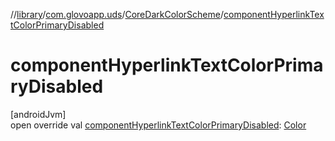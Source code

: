 //[library](../../../index.md)/[com.glovoapp.uds](../index.md)/[CoreDarkColorScheme](index.md)/[componentHyperlinkTextColorPrimaryDisabled](component-hyperlink-text-color-primary-disabled.md)

# componentHyperlinkTextColorPrimaryDisabled

[androidJvm]\
open override val [componentHyperlinkTextColorPrimaryDisabled](component-hyperlink-text-color-primary-disabled.md): [Color](https://developer.android.com/reference/kotlin/androidx/compose/ui/graphics/Color.html)
